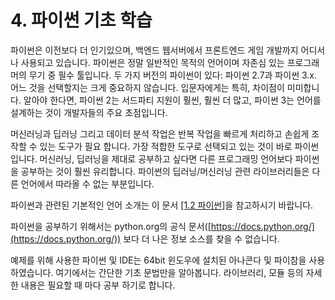 # 4. 파이썬 기초 학습

파이썬은 이전보다 더 인기있으며, 백엔드 웹서버에서 프론트엔드 게임 개발까지 어디서나 사용되고 있습니다. 파이썬은 정말 일반적인 목적의 언어이며 자존심 있는 프로그래머의 무기 중 필수 툴입니다. 두 가지 버전의 파이썬이 있다: 파이썬 2.7과 파이썬 3.x. 어느 것을 선택할지는 크게 중요하지 않습니다. 입문자에게는 특히, 차이점이 미미합니다. 알아야 한다면, 파이썬 2는 서드파티 지원이 훨씬, 훨씬 더 많고, 파이썬 3는 언어를 설계하는 것이 개발자들의 주요 초점입니다.

머신러닝과 딥러닝 그리고 데이터 분석 작업은 반복 작업을 빠르게 처리하고 손쉽게 조작할 수 있는 도구가 필요 합니다. 가장 적합한 도구로 선택되고 있는 것이 바로 파이썬입니다. 머신러닝, 딥러닝을 제대로 공부하고 싶다면 다른 프로그래밍 언어보다 파이썬을 공부하는 것이 훨씬 유리합니다. 파이썬의 딥러닝/머신러닝 관련 라이브러리들은 다른 언어에서 따라올 수 없는 부분입니다.

파이썬과 관련된 기본적인 언어 소개는 이 문서 [\[1.2 파이썬\]](https://sdc-james.gitbook.io/onebook/\~/drafts/-LbVmyAr2J2fPbec8YAw/primary/1./1.2-python)을 참고하시기 바랍니다.

파이썬을 공부하기 위해서는 python.org의 공식 문서([https://docs.python.org/](https://docs.python.org/)) 보다 더 나은 정보 소스를 찾을 수 없습니다.

예제를 위해 사용한 파이썬 및 IDE는 64bit 윈도우에 설치된 아나콘다 및 파이참을 사용하였습니다. 여기에서는 간단한 기초 문법만을 알아봅니다. 라이브러리, 모듈 등의 자세한 내용은 필요할 때 마다 공부 하기로 합니다.
